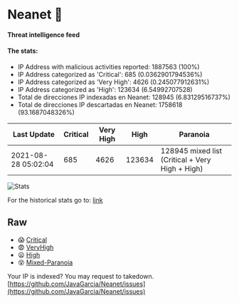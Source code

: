 # Neanet :hocho:
#### Threat intelligence feed
#### The stats:

- IP Address with malicious activities reported: 1887563 (100%)
- IP Address categorized as 'Critical':  685 (0.0362901794536%)
- IP Address categorized as 'Very High':  4626 (0.245077912631%)
- IP Address categorized as 'High':  123634 (6.54992707528)
- Total de direcciones IP indexadas en Neanet:  128945 (6.83129516737%)
- Total de direcciones IP descartadas en Neanet:  1758618 (93.1687048326%)

| Last Update | Critical | Very High | High | Paranoia |
| --- | --- | --- | --- | --- |
| 2021-08-28 05:02:04 | 685 | 4626 | 123634 | 128945 mixed list (Critical + Very High + High)|

![Stats](https://docs.google.com/spreadsheets/d/e/2PACX-1vSnaNMIXVabIpDJjufMlzH7poXnshF3mgd8Is1g9ytUEzVsP5my4Trn8f-xkoLLQ38xpL3HtmUexLo6/pubchart?oid=501124687&format=image)

For the historical stats go to: [link](/stats.csv)
## Raw
- :scream: [Critical](https://raw.githubusercontent.com/JavaGarcia/Neanet/master/blacklists/neanet_critical.txt)
- :fearful: [VeryHigh](https://raw.githubusercontent.com/JavaGarcia/Neanet/master/blacklists/neanet_veryHigh.txtt)
- :frowning: [High](https://raw.githubusercontent.com/JavaGarcia/Neanet/master/blacklists/neanet_high.txt)
- :dizzy_face: [Mixed-Paranoia](https://raw.githubusercontent.com/JavaGarcia/Neanet/master/blacklists/neanet_all.txt)


Your IP is indexed? You may request to takedown. [https://github.com/JavaGarcia/Neanet/issues](https://github.com/JavaGarcia/Neanet/issues)


































































































































































































































































































































































































































































































































































































































































































































































































































































































































































































































































































































































































































































































































































































































































































































































































































































































































































































































































































































































































































































































































































































































































































































































































































































































































































































































































































































































































































































































































































































































































































































































































































































































































































































































































































































































































































































































































































































































































































































































































































































































































































































































































































































































































































































































































































































































































































































































































































































































































































































































































































































































































































































































































































































































































































































































































































































































































































































































































































































































































































































































































































































































































































































































































































































































































































































































































































































































































































































































































































































































































































































































































































































































































































































































































































































































































































































































































































































































































































































































































































































































































































































































































































































































































































































































































































